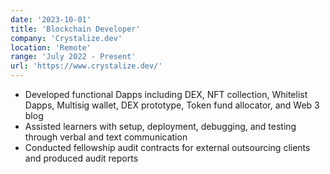 ```yaml
---
date: '2023-10-01'
title: 'Blockchain Developer'
company: 'Crystalize.dev'
location: 'Remote'
range: 'July 2022 - Present'
url: 'https://www.crystalize.dev/'
---
```

- Developed functional Dapps including DEX, NFT collection, Whitelist Dapps, Multisig wallet, DEX prototype, Token fund allocator, and Web 3 blog
- Assisted learners with setup, deployment, debugging, and testing through verbal and text communication
- Conducted fellowship audit contracts for external outsourcing clients and produced audit reports